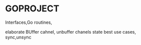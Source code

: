 # GOPROJECT
Interfaces,Go routines,

elaborate BUffer cahnel, unbuffer chanels
state best use cases,  sync,unsync


